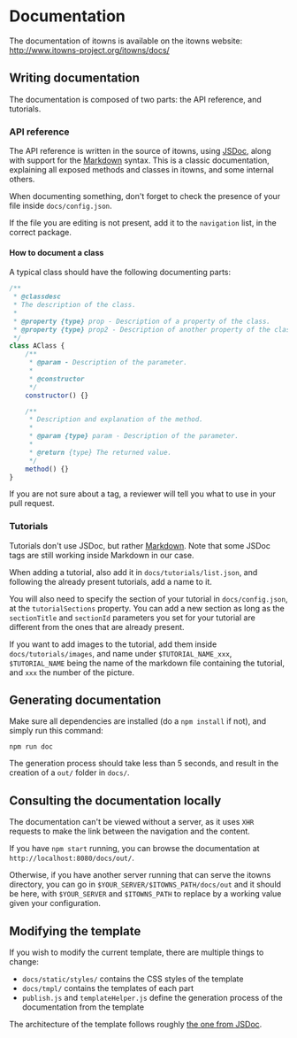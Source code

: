 # Documentation

The documentation of itowns is available on the itowns website:
http://www.itowns-project.org/itowns/docs/

## Writing documentation

The documentation is composed of two parts: the API reference, and
tutorials.

### API reference

The API reference is written in the source of itowns, using
[JSDoc](http://usejsdoc.org/), along with support for the
[Markdown](https://commonmark.org/help/) syntax. This is a
classic documentation, explaining all exposed methods and classes in itowns, and
some internal others.

When documenting something, don't forget to check the presence of your file
inside `docs/config.json`.

If the file you are editing is not present, add it to the `navigation` list, in
the correct package.

#### How to document a class

A typical class should have the following documenting parts:

```js
/**
 * @classdesc
 * The description of the class.
 *
 * @property {type} prop - Description of a property of the class.
 * @property {type} prop2 - Description of another property of the class.
 */
class AClass {
    /**
     * @param - Description of the parameter.
     *
     * @constructor
     */
    constructor() {}

    /**
     * Description and explanation of the method.
     *
     * @param {type} param - Description of the parameter.
     *
     * @return {type} The returned value.
     */
    method() {}
}
```

If you are not sure about a tag, a reviewer will tell you what to use in your
pull request.

### Tutorials

Tutorials don't use JSDoc, but rather
[Markdown](https://daringfireball.net/projects/markdown/). Note that some JSDoc
tags are still working inside Markdown in our case.

When adding a tutorial, also add it in `docs/tutorials/list.json`, and following
the already present tutorials, add a name to it.

You will also need to specify the section of your tutorial in `docs/config.json`, 
at the `tutorialSections` property. You can add a new section as long as the 
`sectionTitle` and `sectionId` parameters you set for your tutorial are different 
from the ones that are already present.

If you want to add images to the tutorial, add them inside
`docs/tutorials/images`, and name under `$TUTORIAL_NAME_xxx`, `$TUTORIAL_NAME`
being the name of the markdown file containing the tutorial, and `xxx` the
number of the picture.

## Generating documentation

Make sure all dependencies are installed (do a `npm install` if not), and simply
run this command:

```
npm run doc
```

The generation process should take less than 5 seconds, and result in the
creation of a `out/` folder in `docs/`.

## Consulting the documentation locally

The documentation can't be viewed without a server, as it uses `XHR` requests to
make the link between the navigation and the content.

If you have `npm start`
running, you can browse the documentation at `http://localhost:8080/docs/out/`.

Otherwise, if you have another server running that can serve the itowns
directory, you can go in `$YOUR_SERVER/$ITOWNS_PATH/docs/out` and it should be
here, with `$YOUR_SERVER` and `$ITOWNS_PATH` to replace by a working value given
your configuration.

## Modifying the template

If you wish to modify the current template, there are multiple things to change:

- `docs/static/styles/` contains the CSS styles of the template
- `docs/tmpl/` contains the templates of each part
- `publish.js` and `templateHelper.js` define the generation process of the
  documentation from the template

The architecture of the template follows roughly [the one from
JSDoc](https://github.com/jsdoc3/jsdoc/tree/master/templates/default).
